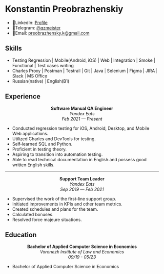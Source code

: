 # Konstantin Preobrazhenskiy

- 🔗LinkedIn: [Profile](https://www.linkedin.com/in/qzmeister)
- 📱Telegram: [@qzmeister](https://t.me/qzmeister)
- 📧Email: preobrazhensky.k@gmail.com

  
## Skills

- Testing Regression | Mobile(Android, iOS) | Web | Integration | Smoke | Functional | Test cases writing
- Charles Proxy | Postman | Testrail | Git | Java | Selenium | Figma | JIRA | Slack | MS Office
- Russian(native) | English(B1)

## Experience
**<center>Software Manual QA Engineer**  
*Yandex Eats*   
*Feb 2021 — Present*</center>

- Conducted regression testing for iOS, Android, Desktop, and Mobile Web applications.
- Utilized Charles and DevTools for testing.
- Self-learned SQL and Python.
- Proficient in testing theory.
- Aspiring to transition into automation testing.
- Able to read technical documentation in English and possess good written English skills.

________________________________________________________________________________________


**<center>Support Team Leader**  
*Yandex Eats*  
*Sep 2019 — Feb 2021*</center>

- Supervised the work of the first-line support group.
- Initiated improvements in KPIs and other team metrics.
- Created schedules and plans for the team.
- Calculated bonuses.
- Resolved force majeure situations.

## Education
**<center>Bachelor of Applied Computer Science in Economics**  
*Voronezh Institute of Law and Economics*  
*09/19 - 05/23*</center>

- Bachelor of Applied Computer Science in Economics


